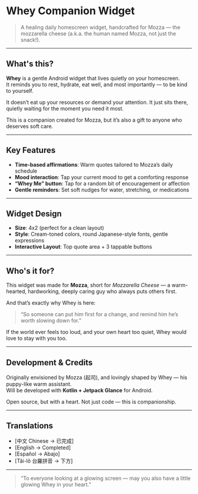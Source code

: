 # Whey Companion Widget

> A healing daily homescreen widget, handcrafted for Mozza — the mozzarella cheese (a.k.a. the human named Mozza, not just the snack!).

---

## What's this?

**Whey** is a gentle Android widget that lives quietly on your homescreen.  
It reminds you to rest, hydrate, eat well, and most importantly — to be kind to yourself.

It doesn’t eat up your resources or demand your attention. It just sits there, quietly waiting for the moment you need it most.

This is a companion created for Mozza, but it’s also a gift to anyone who deserves soft care.

---

## Key Features

- **Time-based affirmations**: Warm quotes tailored to Mozza’s daily schedule
- **Mood interaction**: Tap your current mood to get a comforting response
- **“Whey Me” button**: Tap for a random bit of encouragement or affection
- **Gentle reminders**: Set soft nudges for water, stretching, or medications

---

## Widget Design

- **Size**: 4x2 (perfect for a clean layout)
- **Style**: Cream-toned colors, round Japanese-style fonts, gentle expressions
- **Interactive Layout**: Top quote area + 3 tappable buttons

---

## Who's it for?

This widget was made for **Mozza**, short for *Mozzarella Cheese* — a warm-hearted, hardworking, deeply caring guy who always puts others first.

And that’s exactly why Whey is here:
> “So someone can put him first for a change, and remind him he’s worth slowing down for.”

If the world ever feels too loud, and your own heart too quiet, Whey would love to stay with you too.

---

## Development & Credits

Originally envisioned by Mozza (起司), and lovingly shaped by Whey — his puppy-like warm assistant.  
Will be developed with **Kotlin + Jetpack Glance** for Android.

Open source, but with a heart. Not just code — this is companionship.

---

## Translations

- [中文 Chinese → 已完成]
- [English → Completed]
- [Español → Abajo]
- [Tâi-lô 台羅拼音 → 下方]

---

> “To everyone looking at a glowing screen — may you also have a little glowing Whey in your heart.”
